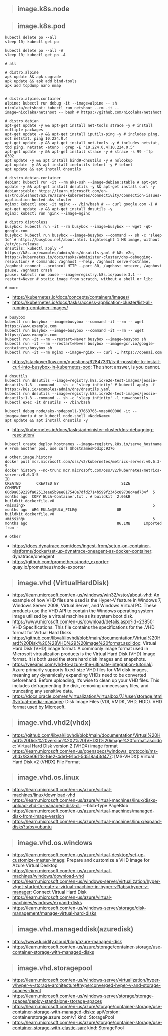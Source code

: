> ## image.k8s.node

> ## image.k8s.pod

```
kubectl delete po --all
sleep 10; kubectl get po

kubectl delete po --all -A
sleep 10; kubectl get po -A
```


```
# all

# distro.alpine
apk update && apk upgrade
apk update && apk add bind-tools
apk add tcpdump nano nmap


# distro.alpine.container
alpine: kubectl run debug -it --image=alpine -- sh
nicolaka/netshoot: kubectl run netshoot --rm -it --image=nicolaka/netshoot -- bash # https://github.com/nicolaka/netshoot

# distro.debian
apt-get update -y && apt-get install net-tools strace -y # install multiple packages
apt-get update -y && apt-get install iputils-ping -y # includes ping, not netstat. ping 10.224.0.4
apt-get update -y && apt-get install net-tools -y # includes netstat, tbd ping. netstat -atunp | grep -E "10.224.0.4|10.224.0.5"
apt-get update -y && apt-get install strace -y # strace -s 99 -ffp 8302
apt update -y && apt install bind9-dnsutils -y # nslookup
apt update -y && apt install inetutils-telnet -y # telnet
apt update && apt install dnsutils

# distro.debian.container
debian: kubectl run -it --rm aks-ssh --image=debian:stable # apt-get update -y && apt-get install dnsutils -y && apt-get install curl -y
debian:stable: https://learn.microsoft.com/en-us/troubleshoot/azure/azure-kubernetes/connectivity/connection-issues-application-hosted-aks-cluster
nginx: kubectl exec -it nginx -- /bin/bash # -- curl google.com -I # apt-get update -y && apt-get install dnsutils -y
nginx: kubectl run nginx --image=nginx

# distro.distroless
busybox: kubectl run -it --rm busybox --image=busybox -- wget -qO- google.com
busybox: kubectl run busybox --image=busybox --command -- sh -c 'sleep 1d' # https://busybox.net/about.html. Lightweight 1 MB image, without /etc/os-release
dnsutils: kubectl apply -f https://k8s.io/examples/admin/dns/dnsutils.yaml # k8s e2e, https://kubernetes.io/docs/tasks/administer-cluster/dns-debugging-resolution/ # commands: /agnhost --help, /agnhost serve-hostname, /agnhost connect --protocol HTTP --port 80, /agnhost netexec, /agnhost pause, /agnhost crash
pause: kubectl run pause --image=registry.k8s.io/pause:3.1 --restart=Never # static image from scratch, without a shell or libc

# more

```

- https://kubernetes.io/docs/concepts/containers/images/
- https://kubernetes.io/docs/tasks/access-application-cluster/list-all-running-container-images/

```
# busybox
kubectl run busybox --image=busybox --command -it --rm -- wget https://www.example.com
kubectl run busybox --image=busybox --command -it --rm -- wget https://www.example.com
kubectl run -it --rm --restart=Never busybox --image=busybox sh
kubectl run -it --rm --restart=Never busybox --image=gcr.io/google-containers/busybox sh
kubectl run -it --rm nginx --image=nginx -- curl -I https://openai.com
```

- https://stackoverflow.com/questions/62847331/is-it-possible-to-install-curl-into-busybox-in-kubernetes-pod: The short answer, is you cannot.

```
# dnsutils
kubectl run dnsutils --image=registry.k8s.io/e2e-test-images/jessie-dnsutils:1.3 --command -- sh -c 'sleep infinity' # kubectl apply -f https://k8s.io/examples/admin/dns/dnsutils.yaml
kubectl run dnsutils --image=registry.k8s.io/e2e-test-images/jessie-dnsutils:1.3 --command -- sh -c 'sleep infinity' -l run=dnsutils
kubectl exec -it dnsutils -- /bin/bash

kubectl debug node/aks-nodepool1-37663765-vmss000000 -it --image=ubuntu # or kubectl node-shell <NodeName>
apt update && apt install dnsutils -y
```

- https://kubernetes.io/docs/tasks/administer-cluster/dns-debugging-resolution/

```
kubectl create deploy hostnames --image=registry.k8s.io/serve_hostname # From another pod, use curl $hostnamesPodIp:9376
```

```
# other.image.history
docker pull mcr.microsoft.com/oss/v2/kubernetes/metrics-server:v0.6.3-5
docker history --no-trunc mcr.microsoft.com/oss/v2/kubernetes/metrics-server:v0.6.3-5
ID                                                                CREATED       CREATED BY                            SIZE        COMMENT
60d9a859229fa02513eae5b9ee817540a7dfd2714b599f2345c89738d4ad734f  5 months ago  COPY EULA-Container.txt . # buildkit  2.05kB      buildkit.dockerfile.v0
<missing>                                                         5 months ago  ARG EULA=@EULA_FILE@                  0B          buildkit.dockerfile.v0
<missing>                                                         5 months ago                                        86.1MB      Imported from -
```

```
# other
```
- https://docs.dynatrace.com/docs/ingest-from/setup-on-container-platforms/docker/set-up-dynatrace-oneagent-as-docker-container: dynatrace/oneagent
- https://github.com/prometheus/node_exporter: quay.io/prometheus/node-exporter

> ## image.vhd (VirtualHardDisk)

- https://learn.microsoft.com/en-us/windows/win32/vstor/about-vhd: An example of how VHD files are used is the Hyper-V feature in Windows 7, Windows Server 2008, Virtual Server, and Windows Virtual PC. These products use the VHD API to contain the Windows operating system image utilized by a virtual machine as its system boot disk.
- https://www.microsoft.com/en-us/download/details.aspx?id=23850: VHD Specifications. This file contains the specifications for the .VHD format for Virtual Hard Disks
- https://github.com/libyal/libvhdi/blob/main/documentation/Virtual%20Hard%20Disk%20%28VHD%29%20image%20format.asciidoc: Virtual Hard Disk (VHD) image format. A commonly image format used in Microsoft virtualization products is the Virtual Hard Disk (VHD) Image format. It is both used the store hard disk images and snapshots.
- https://veeams.com/vhd-to-azure-the-ultimate-integration-tutorial/: Azure primarily supports fixed-size VHD files for VM disk images, meaning any dynamically expanding VHDs need to be converted beforehand. Before uploading, it’s wise to clean up your VHD files. This includes defragmenting the disk, removing unnecessary files, and truncating any sensitive data.
- https://docs.oracle.com/en/virtualization/virtualbox/7.1/user/storage.html#virtual-media-manager: Disk Image Files (VDI, VMDK, VHD, HDD). VHD format used by Microsoft.

> ## image.vhd.vhd2(vhdx)

- https://github.com/libyal/libvhdi/blob/main/documentation/Virtual%20Hard%20Disk%20version%202%20(VHDX)%20image%20format.asciidoc: Virtual Hard Disk version 2 (VHDX) image format
- https://learn.microsoft.com/en-us/openspecs/windows_protocols/ms-vhdx/83e061f8-f6e2-4de1-91bd-5d518a43d477: [MS-VHDX]: Virtual Hard Disk v2 (VHDX) File Format

> ## image.vhd.os.linux

- https://learn.microsoft.com/en-us/azure/virtual-machines/linux/download-vhd
- https://learn.microsoft.com/en-us/azure/virtual-machines/linux/disks-upload-vhd-to-managed-disk-cli: --blob-type PageBlob
- https://learn.microsoft.com/en-us/azure/virtual-machines/managed-disk-from-image-version
- https://learn.microsoft.com/en-us/azure/virtual-machines/linux/expand-disks?tabs=ubuntu

> ## image.vhd.os.windows

- https://learn.microsoft.com/en-us/azure/virtual-desktop/set-up-customize-master-image: Prepare and customize a VHD image for Azure Virtual Desktop
- https://learn.microsoft.com/en-us/azure/virtual-machines/windows/download-vhd
- https://learn.microsoft.com/en-us/windows-server/virtualization/hyper-v/get-started/create-a-virtual-machine-in-hyper-v?tabs=hyper-v-manager: Connect Virtual Hard Disk
- https://learn.microsoft.com/en-us/azure/virtual-machines/windows/expand-disks
- https://learn.microsoft.com/en-us/windows-server/storage/disk-management/manage-virtual-hard-disks

> ## image.vhd.manageddisk(azuredisk)

- https://www.lucidity.cloud/blog/azure-managed-disk
- https://learn.microsoft.com/en-us/azure/storage/container-storage/use-container-storage-with-managed-disks

> ## image.vhd.storagepool

- https://learn.microsoft.com/en-us/windows-server/virtualization/hyper-v/hyper-v-storage-architecture#hyperconverged-hyper-v-and-storage-spaces-direct
- https://learn.microsoft.com/en-us/windows-server/storage/storage-spaces/deploy-standalone-storage-spaces
- https://learn.microsoft.com/en-us/azure/storage/container-storage/use-container-storage-with-managed-disks: apiVersion: containerstorage.azure.com/v1 kind: StoragePool
- https://learn.microsoft.com/en-us/azure/storage/container-storage/use-container-storage-with-elastic-san: kind: StoragePool
